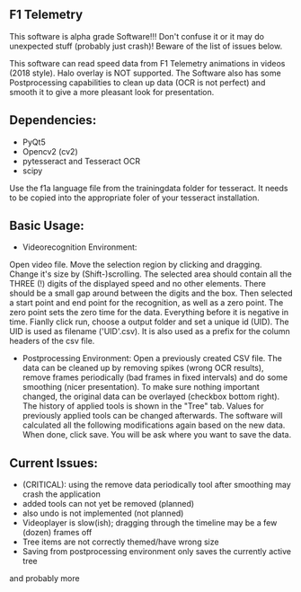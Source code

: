 F1 Telemetry
-

This software is alpha grade Software!!! Don't confuse it or it may do unexpected stuff (probably just crash)!
Beware of the list of issues below.

This software can read speed data from F1 Telemetry animations in videos (2018 style).
Halo overlay is NOT supported.
The Software also has some Postprocessing capabilities to clean up data (OCR is not perfect) and smooth it to give a
more pleasant look for presentation.

Dependencies:
-
- PyQt5
- Opencv2 (cv2)
- pytesseract and Tesseract OCR
- scipy

Use the f1a language file from the trainingdata folder for tesseract.
It needs to be copied into the appropriate foler of your tesseract installation. 


Basic Usage:
-
- Videorecognition Environment:

Open video file. Move the selection region by clicking and dragging. Change it's size by (Shift-)scrolling.
The selected area should contain all the THREE (!) digits of the displayed speed and no other elements. 
There should be a small gap around between the digits and the box.
Then selected a start point and end point for the recognition, as well as a zero point.
The zero point sets the zero time for the data. Everything before it is negative in time.
Fianlly click run, choose a output folder and set a unique id (UID). The UID is used as filename ('UID'.csv).
It is also used as a prefix for the column headers of the csv file.

- Postprocessing Environment:
Open a previously created CSV file. The data can be cleaned up by removing spikes (wrong OCR results),
remove frames periodically (bad frames in fixed intervals) and do some smoothing (nicer presentation).
To make sure nothing important changed, the original data can be overlayed (checkbox bottom right).
The history of applied tools is shown in the "Tree" tab. Values for previously applied tools can be
changed afterwards. The software will calculated all the following modifications again based on the new data.
When done, click save. You will be ask where you want to save the data.


Current Issues:
- 
- (CRITICAL): using the remove data periodically tool after smoothing may crash the application
- added tools can not yet be removed (planned)
- also undo is not implemented (not planned)
- Videoplayer is slow(ish); dragging through the timeline may be a few (dozen) frames off
- Tree items are not correctly themed/have wrong size
- Saving from postprocessing environment only saves the currently active tree

and probably more  